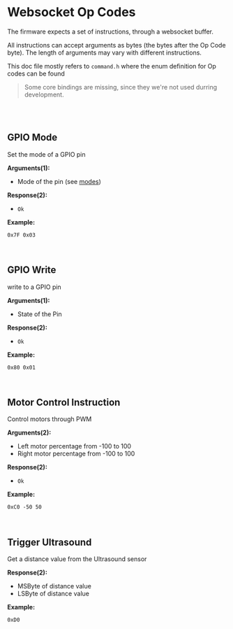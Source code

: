 # Websocket Op Codes

The firmware expects a set of instructions, through a websocket buffer.

All instructions can accept arguments as bytes (the bytes after the Op Code byte). The length of arguments may vary with different instructions.

This doc file mostly refers to `command.h` where the enum definition for Op codes can be found

> Some core bindings are missing, since they we're not used durring development. 

<br/>
<br/>

## GPIO Mode

Set the mode of a GPIO pin

**Arguments(1):**
- Mode of the pin (see [modes](https://docs.espressif.com/projects/esp-idf/en/latest/esp32/api-reference/peripherals/gpio.html#_CPPv411gpio_mode_t))

**Response(2):**
- `Ok`

**Example:**
```
0x7F 0x03
```

<br/>

## GPIO Write

write to a GPIO pin

**Arguments(1):**
- State of the Pin

**Response(2):**
- `Ok`

**Example:**
```
0x80 0x01
```

<br/>

## Motor Control Instruction

Control motors through PWM

**Arguments(2):**
- Left motor percentage from -100 to 100
- Right motor percentage from -100 to 100


**Response(2):**
- `Ok`

**Example:**
```
0xC0 -50 50
```

<br/>

## Trigger Ultrasound 

Get a distance value from the Ultrasound sensor

**Response(2):**
- MSByte of distance value
- LSByte of distance value

**Example:**
```
0xD0